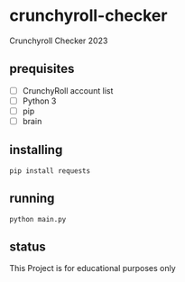 # crunchyroll-checker
Crunchyroll Checker 2023

## prequisites

- [ ] CrunchyRoll account list
- [ ] Python 3
- [ ] pip
- [ ] brain 

## installing

`pip install requests`

## running

`python main.py`


## status
This Project is for educational purposes only
